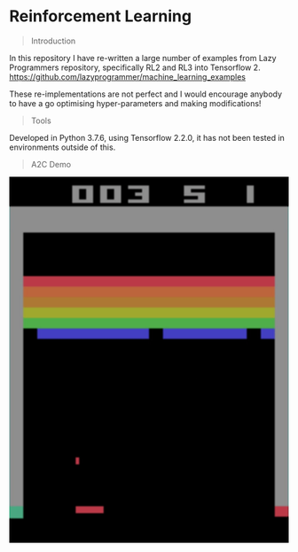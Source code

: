 # Reinforcement Learning

> Introduction

In this repository I have re-written a large number of examples from
Lazy Programmers repository, specifically RL2 and RL3 into Tensorflow 2.
https://github.com/lazyprogrammer/machine_learning_examples

These re-implementations are not perfect and I would encourage anybody
to have a go optimising hyper-parameters and making modifications! 

> Tools

Developed in Python 3.7.6, using Tensorflow 2.2.0,
it has not been tested in environments outside of this.

> A2C Demo

![A2C Breakout Demo](demo/a2c_demo.gif)

